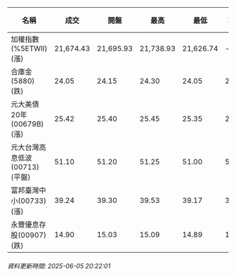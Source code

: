 | 名稱 | 成交 | 開盤 | 最高 | 最低 | 均價 | 成交金額(億) | 昨收 | 漲跌幅 | 漲跌 | 總量 | 昨量 | 振幅 |
| -------- | -------- | -------- | -------- |-------- | -------- | -------- |-------- |-------- |-------- | -------- | -------- |-------- |
|加權指數(%5ETWII) (漲)|21,674.43|21,695.93|21,738.93|21,626.74|-|3,593.38|21,618.09|0.26%|56.34|6,397,023|0|0.52%|
|合庫金(5880) (跌)|24.05|24.15|24.30|24.05|24.10|1.74|24.25|0.82%|0.20|7,230|8,218|1.03%|
|元大美債20年(00679B) (漲)|25.42|25.40|25.45|25.35|25.40|9.73|25.15|1.07%|0.27|38,312|31,428|0.40%|
|元大台灣高息低波(00713) (平盤)|51.10|51.20|51.25|51.00|51.10|5.28|51.10|0.00%|0.00|10,337|9,518|0.49%|
|富邦臺灣中小(00733) (漲)|39.24|39.30|39.53|39.17|39.31|0.164|39.19|0.13%|0.05|418|601|0.92%|
|永豐優息存股(00907) (跌)|14.90|15.03|15.09|14.89|14.99|0.391|15.07|1.13%|0.17|2,609|7,033|1.33%|
###### 資料更新時間: 2025-06-05 20:22:01